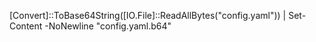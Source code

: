 [Convert]::ToBase64String([IO.File]::ReadAllBytes("config.yaml")) | Set-Content -NoNewline "config.yaml.b64"

